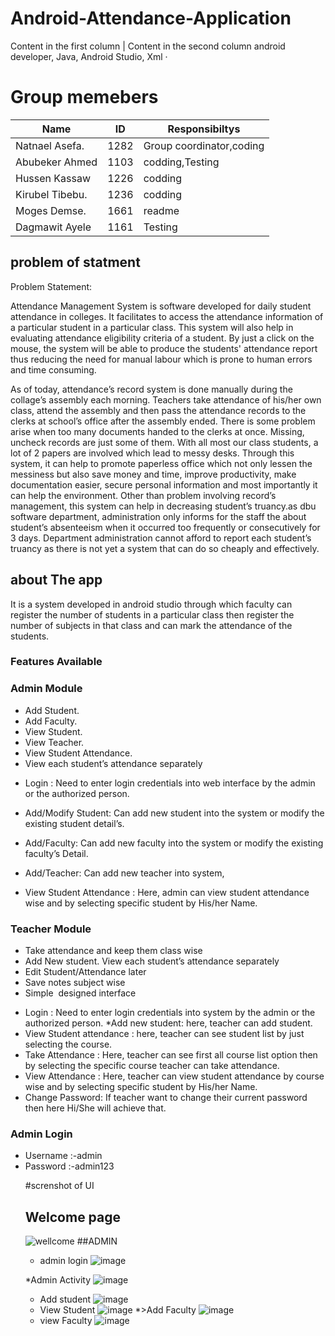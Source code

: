 # Android-Attendance-Application

Content in the first column | Content in the second column
android developer, Java, Android Studio, Xml ·
# Group memebers
 
 Name | ID | Responsibiltys
------------ | ------------- | -------------
Natnael Asefa.   | 1282    | Group coordinator,coding
Abubeker Ahmed   |    1103 |codding,Testing
Hussen Kassaw    |  1226   |codding
Kirubel Tibebu.  |  1236   |codding
Moges Demse.     | 1661    |readme
Dagmawit Ayele   | 1161    | Testing

 
 
 ## problem of statment
 Problem Statement:

Attendance Management System is software developed for daily student attendance in colleges. It facilitates to access the attendance information of a particular student in a particular class. This system will also help in evaluating attendance eligibility criteria of a student. By just a click on the mouse, the system will be able to produce the students' attendance report thus reducing the need for manual labour which is prone to human errors and time consuming.



As of today, attendance’s record system  is done manually during the collage’s assembly each morning. Teachers take attendance of his/her own class, attend the assembly and then pass the attendance records to the clerks at school’s office after the assembly ended. There is some problem arise when too many documents handed to the clerks at once. Missing, uncheck records are just some of them. With all most our class students, a lot of 2 papers are involved which lead to messy desks. Through this system, it can help to promote paperless office which not only lessen the messiness but also save money and time, improve productivity, make documentation easier, secure personal information and most importantly it can help the environment. Other than problem involving record’s management, this system can help in decreasing student’s truancy.as dbu software department, administration only informs for the staff the about student’s absenteeism when it occurred too frequently or consecutively for 3 days. Department administration cannot afford to report each student’s truancy as there is not yet a system that can do so cheaply and effectively. 

 
## about The app
It is a system developed in android studio through which
faculty can register the number of students in a particular
class then register the number of subjects in that class and can mark the attendance of the students.

### Features Available
<h3>Admin Module</h3>
<ul>
 	<li>Add Student.</li>
 	<li>Add Faculty.</li>
 	<li>View Student.</li>
 	<li>View Teacher.</li>
 	<li>View Student Attendance.</li>
 	<li>View each student’s attendance separately</li>
</ul>

* 	Login : Need to enter login credentials into web interface by the admin or the authorized person.
* Add/Modify Student:  Can add new student into the system or modify the existing student detail’s.

* Add/Faculty: Can add new faculty into the system or modify the existing faculty’s Detail.

* Add/Teacher:  Can add new teacher into system,
* View  Student Attendance : Here, admin can view student attendance wise and by selecting specific student by His/her Name.

<h3>Teacher Module</h3>
<ul>
 	<li>Take attendance and keep them class wise</li>
 	<li>Add New student. View each student’s attendance separately</li>
 	<li>Edit Student/Attendance later</li>
 	<li>Save notes subject wise</li>
 	<li>Simple  designed interface</li>
</ul>

* Login : Need to enter login credentials into system by the admin or the authorized person.
*Add new student: here, teacher can add student.
* View Student attendance : here, teacher can see student list by just selecting the course.
* 	Take Attendance : Here, teacher can see first all course list option then by selecting the specific course teacher can take attendance.
* View Attendance : Here, teacher can view student attendance by course wise and by selecting specific student by His/her Name. 
* Change Password:  If teacher want to change their current password then here Hi/She will achieve that.



<h3>Admin Login</h3>
<ul>
 	<li>Username :-admin</li>
 	<li>Password :-admin123</li>
 
 #screnshot of UI
 ## Welcome page
![wellcome](https://user-images.githubusercontent.com/34947939/104813542-d15f2680-581a-11eb-8b80-362febe5b948.jpg)
##ADMIN
* admin login
![image](https://user-images.githubusercontent.com/34947939/104813627-62ce9880-581b-11eb-856f-6ad9c1f1172f.png)
 
 *Admin Activity
 ![image](https://user-images.githubusercontent.com/34947939/104813642-7f6ad080-581b-11eb-89e4-879a9f4ae7a0.png)
* Add student
![image](https://user-images.githubusercontent.com/34947939/104813669-b04b0580-581b-11eb-81d5-2c27935b9394.png)
* View Student
![image](https://user-images.githubusercontent.com/34947939/104813688-d53f7880-581b-11eb-9efc-4275ebe9d444.png)
*>Add Faculty
![image](https://user-images.githubusercontent.com/34947939/104813627-62ce9880-581b-11eb-856f-6ad9c1f1172f.png)
* view Faculty
![image](https://user-images.githubusercontent.com/34947939/104813742-28193000-581c-11eb-9003-b46e83e3e4aa.png)

